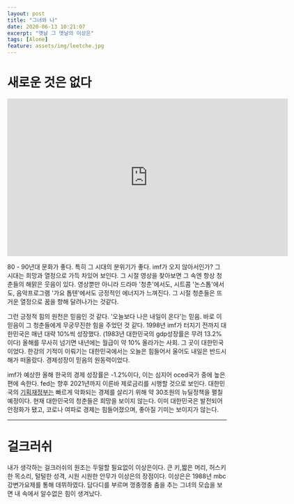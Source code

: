 ```yaml
---
layout: post
title: "그녀와 나"
date: 2020-06-13 10:21:07
excerpt: "옛날 그 옛날의 이상은"
tags: [Alone]
feature: assets/img/leetche.jpg
---
```


# 새로운 것은 없다

<iframe position= "sticky" width="644" height="362" src="https://www.youtube.com/embed/2_LJ0IQZKUs" frameborder="0" allow="accelerometer; autoplay; encrypted-media; gyroscope; picture-in-picture" allowfullscreen></iframe>

80 - 90년대 문화가 좋다. 특히 그 시대의 분위기가 좋다.
imf가 오지 않아서인가? 그 시대는 희망과 열정으로 가득 차있어 보인다.
그 시절 영상을 찾아보면 그 속엔 항상 청춘들의 해맑은 웃음이 있다. 영상뿐만 아니라 드라마 '청춘'에서도, 시트콤 '논스톱'에서도, 음악프로그램 '가요 톱텐'에서도 긍정적인 에너지가 느껴진다. 그 시절 청춘들은 뜨거운 열정으로 꿈을 향해 달려나가는 것같다.

그런 긍정적 힘의 원천은 믿음인 것 같다. '오늘보다 나은 내일이 온다'는 믿음. 바로 이 믿음이 그 청춘들에게 무궁무진한 힘을 주었던 것 같다. 1998년 imf가 터지기 전까지 대한민국은 매년 대략 10%씩 성장했다. (1983년 대한민국의 gdp성장률은 무려 13.2%이다) 올해를 무사히 넘기면 내년에는 월급이 약 10% 올라가는 사회. 그 곳이 대한민국이었다. 한강의 기적이 이뤄기는 대한민국에서는 오늘은 힘들어서 울어도 내일은 반드시 해가 떠올랐다. 경제성장이 믿음의 원동력이었다.

imf가 예상한 올해 한국의 경제 성장률은 -1.2%이다, 이는 심지어 oced국가 중에 높은 편에 속한다. fed는 향후 2021년까지 이른바 제로금리를 시행할 것으로 보인다. 대한민국의 <a href="http://www.moef.go.kr/nw/nes/detailNesDtaView.do?searchBbsId1=MOSFBBS_000000000028&searchNttId1=MOSF_000000000040132&menuNo=4010100">기획재정부는</a> 빠르게 악화되는 경제를 살리기 위해 약 30조원의 뉴딜정책을 펼칠 예정이다. 현재 대한민국의 청춘들은 희망을 보이지 않는다. 이미 대한민국은 발전되어 안정화가 됐고, 코로나 여파로 경제는 힘들어졌으며, 좋아질 기미는 보이지가 않는다.

---

# 걸크러쉬

내가 생각하는 걸크러쉬의 원조는 두말할 필요없이 이상은이다. 큰 키,짧은 머리, 허스키한 목소리, 털털한 성격, 시원 시원한 안무가 이상은의 장점이다. 이상은은 1988년 mbc 강변가요제를 통해 데뷔하였다. 담다디를 부르며 껑충껑충 춤을 추는 그녀의 모습을 보면 내 속에서 알수없은 힘이 생겨났다.
